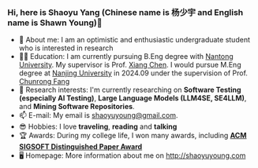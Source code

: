 ### Hi, here is Shaoyu Yang (Chinese name is 杨少宇 and English name is Shawn Young)👋

- 👦 About me: I am an optimistic and enthusiastic undergraduate student who is interested in research
- 🧑‍🎓 Education: I am currently pursuing B.Eng degree with [Nantong University](https://www.ntu.edu.cn/). My supervisor is Prof. [Xiang Chen](https://smartse.github.io/). I would pursue M.Eng degree at [Nanjing University](https://www.nju.edu.cn/) in 2024.09 under the supervision of Prof. [Chunrong Fang](https://chunrong.github.io/)
- 🔭 Research interests: I'm currently researching on **Software Testing (especially AI Testing)**, **Large Language Models (LLM4SE, SE4LLM)**, and **Mining Software Repositories**.
- 📫 E-mail: My email is shaoyuyoung@gmail.com.
- 😎 Hobbies: I love **traveling**, **reading** and **talking**
- 🏆 Awards: During my college life, I won many awards, including **[ACM SIGSOFT Distinguished Paper Award](http://shaoyuyoung.com/wp-content/uploads/2023/07/ICPC-2023-Distinguished-Paper-Award-QTC4SO.jpg)**
- 🖥️ Homepage: More information about me on <a href="http://shaoyuyoung.com" target="_blank">http://shaoyuyoung.com</a>


